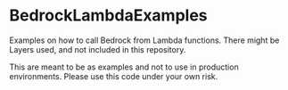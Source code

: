 # BedrockLambdaExamples
Examples on how to call Bedrock from Lambda functions.
There might be Layers used, and not included in this repository.

This are meant to be as examples and not to use in production environments.
Please use this code under your own risk.

